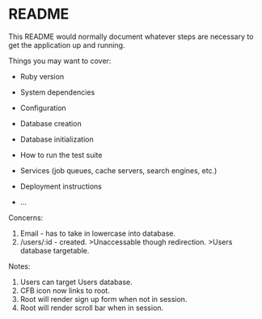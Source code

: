 # README

This README would normally document whatever steps are necessary to get the
application up and running.

Things you may want to cover:

* Ruby version

* System dependencies

* Configuration

* Database creation

* Database initialization

* How to run the test suite

* Services (job queues, cache servers, search engines, etc.)

* Deployment instructions

* ...


Concerns:
1. Email - has to take in lowercase into database.
2. /users/:id - created.
		>Unaccessable though redirection.
		>Users database targetable.


Notes: 
1. Users can target Users database.
2. CFB icon now links to root.
3. Root will render sign up form when not in session.
4. Root will render scroll bar when in session. 